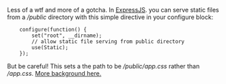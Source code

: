 Less of a wtf and more of a gotcha. In  [ExpressJS](http://expressjs.com/). you can serve static files from a _/public_ directory with this simple directive in your configure block:

```
    configure(function() {
        set("root", __dirname);  
        // allow static file serving from public directory
        use(Static); 
    });
```

But be careful! This sets a the path to be _/public/app.css_ rather than _/app.css_. [More background here.](http://groups.google.com/group/express-js/browse_thread/thread/863ed1888597e630)
